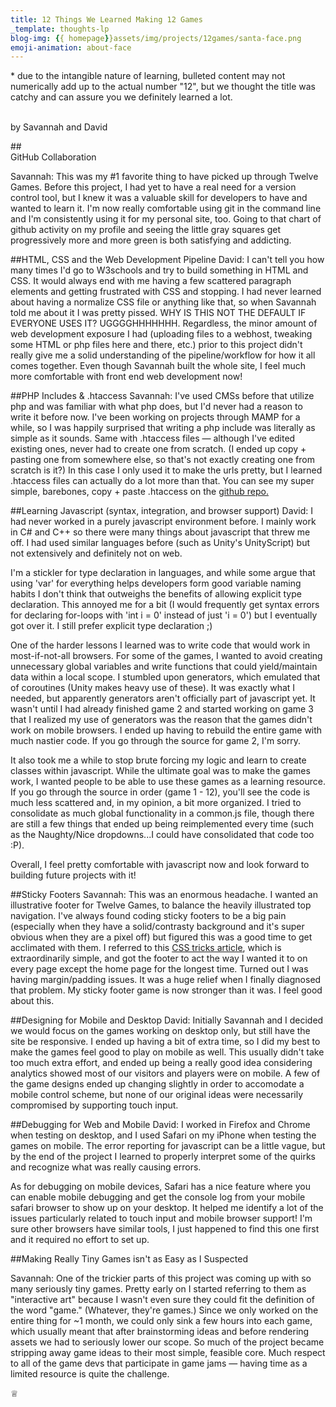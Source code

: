```yaml
---
title: 12 Things We Learned Making 12 Games
_template: thoughts-lp
blog-img: {{ homepage}}assets/img/projects/12games/santa-face.png
emoji-animation: about-face
---
```


<p class="small center">* due to the intangible nature of learning, bulleted content may not numerically add up to the actual number "12", but we thought the title was catchy and can assure you we definitely learned a lot.</p>

<p class="center"><br>by Savannah and David</p>

##<br>GitHub Collaboration

Savannah: This was my #1 favorite thing to have picked up through Twelve Games. Before this project, I had yet to have a real need for a version control tool, but I knew it was a valuable skill for developers to have and wanted to learn it. I'm now really comfortable using git in the command line and I'm consistently using it for my personal site, too. Going to that chart of github activity on my profile and seeing the little gray squares get progressively more and more green is both satisfying and addicting.

##HTML, CSS and the Web Development Pipeline
David: I can't tell you how many times I'd go to W3schools and try to build something in HTML and CSS. It would always end with me having a few scattered paragraph elements and getting frustrated with CSS and stopping. I had never learned about having a normalize CSS file or anything like that, so when Savannah told me about it I was pretty pissed. WHY IS THIS NOT THE DEFAULT IF EVERYONE USES IT? UGGGGHHHHHHH. Regardless, the minor amount of web development exposure I had (uploading files to a webhost, tweaking some HTML or php files here and there, etc.) prior to this project didn't really give me a solid understanding of the pipeline/workflow for how it all comes together. Even though Savannah built the whole site, I feel much more comfortable with front end web development now!

##PHP Includes & .htaccess
Savannah: I've used CMSs before that utilize php and was familiar with what php does, but I'd never had a reason to write it before now. I've been working on projects through MAMP for a while, so I was happily surprised that writing a php include was literally as simple as it sounds. Same with .htaccess files &mdash; although I've edited existing ones, never had to create one from scratch. (I ended up copy + pasting one from somewhere else, so that's not exactly creating one from scratch is it?) In this case I only used it to make the urls pretty, but I learned .htaccess files can actually do a lot more than that. You can see my super simple, barebones, copy + paste .htaccess on the [github repo.](https://github.com/savannahmillion/Twelve-Games/blob/master/.htaccess)

##Learning Javascript (syntax, integration, and browser support)
David: I had never worked in a purely javascript environment before. I mainly work in C# and C++ so there were many things about javascript that threw me off. I had used similar languages before (such as Unity's UnityScript) but not extensively and definitely not on web.

I'm a stickler for type declaration in languages, and while some argue that using 'var' for everything helps developers form good variable naming habits I don't think that outweighs the benefits of allowing explicit type declaration. This annoyed me for a bit (I would frequently get syntax errors for declaring for-loops with 'int i = 0' instead of just 'i = 0') but I eventually got over it. I still prefer explicit type declaration ;)

One of the harder lessons I learned was to write code that would work in most-if-not-all browsers. For some of the games, I wanted to avoid creating unnecessary global variables and write functions that could yield/maintain data within a local scope. I stumbled upon generators, which emulated that of coroutines (Unity makes heavy use of these). It was exactly what I needed, but apparently generators aren't officially part of javascript yet. It wasn't until I had already finished game 2 and started working on game 3 that I realized my use of generators was the reason that the games didn't work on mobile browsers. I ended up having to rebuild the entire game with much nastier code. If you go through the source for game 2, I'm sorry.

It also took me a while to stop brute forcing my logic and learn to create classes within javascript. While the ultimate goal was to make the games work, I wanted people to be able to use these games as a learning resource. If you go through the source in order (game 1 - 12), you'll see the code is much less scattered and, in my opinion, a bit more organized. I tried to consolidate as much global functionality in a common.js file, though there are still a few things that ended up being reimplemented every time (such as the Naughty/Nice dropdowns...I could have consolidated that code too :P).

Overall, I feel pretty comfortable with javascript now and look forward to building future projects with it!

##Sticky Footers
Savannah: This was an enormous headache. I wanted an illustrative footer for Twelve Games, to balance the heavily illustrated top navigation. I've always found coding sticky footers to be a big pain (especially when they have a solid/contrasty background and it's super obvious when they are a pixel off) but figured this was a good time to get acclimated with them. I referred to this [CSS tricks article](http://css-tricks.com/snippets/css/sticky-footer/), which is extraordinarily simple, and got the footer to act the way I wanted it to on every page except the home page for the longest time. Turned out I was having margin/padding issues. It was a huge relief when I finally diagnosed that problem. My sticky footer game is now stronger than it was. I feel good about this.

##Designing for Mobile and Desktop
David: Initially Savannah and I decided we would focus on the games working on desktop only, but still have the site be responsive. I ended up having a bit of extra time, so I did my best to make the games feel good to play on mobile as well. This usually didn't take too much extra effort, and ended up being a really good idea considering analytics showed most of our visitors and players were on mobile. A few of the game designs ended up changing slightly in order to accomodate a mobile control scheme, but none of our original ideas were necessarily compromised by supporting touch input.

##Debugging for Web and Mobile
David: I worked in Firefox and Chrome when testing on desktop, and I used Safari on my iPhone when testing the games on mobile. The error reporting for javascript can be a little vague, but by the end of the project I learned to properly interpret some of the quirks and recognize what was really causing errors.

As for debugging on mobile devices, Safari has a nice feature where you can enable mobile debugging and get the console log from your mobile safari browser to show up on your desktop. It helped me identify a lot of the issues particularly related to touch input and mobile browser support! I'm sure other browsers have similar tools, I just happened to find this one first and it required no effort to set up.

##Making Really Tiny Games isn't as Easy as I Suspected

Savannah: One of the trickier parts of this project was coming up with so many seriously tiny games. Pretty early on I started referring to them as "interactive art" because I wasn't even sure they could fit the definition of the word "game." (Whatever, they're games.) Since we only worked on the entire thing for ~1 month, we could only sink a few hours into each game, which usually meant that after brainstorming ideas and before rendering assets we had to seriously lower our scope. So much of the project became stripping away game ideas to their most simple, feasible core. Much respect to all of the game devs that participate in game jams &mdash; having time as a limited resource is quite the challenge.

 &#9813;